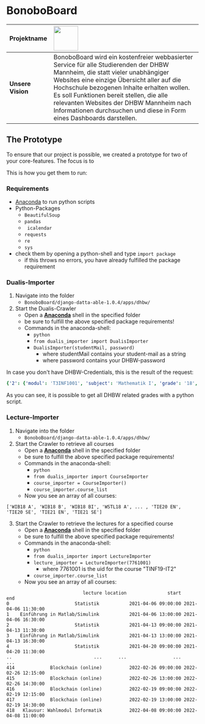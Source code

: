 # BonoboBoard

| **Projektname**   | <img src="https://github.com/Software-Engineering-DHBW/BonoboBoard/blob/main/documents/latex_template/img/BonboBoardLogoWhite.png" height="64">                                                                                                                                                                                                                                           |
| :---------------- | :---------------------------------------------------------------------------------------------------------------------------------------------------------------------------------------------------------------------------------------------------------------------------------------------------------------------------------------------------------------------------------------- |
| **Unsere Vision** | BonoboBoard wird ein kostenfreier webbasierter Service für alle Studierenden der DHBW Mannheim, die statt vieler unabhängiger Websites eine einzige Übersicht aller auf die Hochschule bezogenen Inhalte erhalten wollen. Es soll Funktionen bereit stellen, die alle relevanten Websites der DHBW Mannheim nach Informationen durchsuchen und diese in Form eines Dashboards darstellen. |

## The Prototype

To ensure that our project is possible, we created a prototype for two of your core-features.
The focus is to 

This is how you get them to run:
### Requirements
- [Anaconda](https://www.anaconda.com/products/individual) to run python scripts
- Python-Packages
  - ``` BeautifulSoup ```
  - ``` pandas ```
  - ``` icalendar```
  - ``` requests ```
  - ``` re ```
  - ``` sys ```
- check them by opening a python-shell and type ``` import package ```
  - if this throws no errors, you have already fulfilled the package requirement

### Dualis-Importer
1. Navigate into the folder 
   - ```BonoboBoard/django-datta-able-1.0.4/apps/dhbw/``` 
2. Start the Dualis-Crawler
   - Open a [**Anaconda**](https://www.anaconda.com/products/individual) shell in the specified folder
   - be sure to fulfill the above specified package requirements!
   - Commands in the anaconda-shell:
     - ```python```
     - ```from dualis_importer import DualisImporter```
     - ```DualisImporter(studentMail, password)```
       - where studentMail contains your student-mail as a string
       - where password contains your DHBW-password

In case you don't have DHBW-Credentials, this is the result of the request:
``` yaml
{'2': {'modul': 'T3INF1001', 'subject': 'Mathematik I', 'grade': '18', 'credits': '80', 'status': nan, 'date': nan}, '3': {'modul': 'T3INF1002', 'subject': 'Theoretische Informatik I', 'grade': '20', 'credits': '50', 'status': nan, 'date': nan}, '4': {'modul': 'T3INF1003', 'subject': 'Theoretische Informatik II', 'grade': '15', 'credits': '50', 'status': nan, 'date': nan}, '5': {'modul': 'T3INF1004', 'subject': 'Programmieren', 'grade': '10', 'credits': '90', 'status': nan, 'date': nan}, '6': {'modul': 'T3INF1005', 'subject': 'SchlÃ¼sselqualifikationen', 'grade': '15', 'credits': '50', 'status': nan, 'date': nan}, '7': {'modul': 'T3INF1006', 'subject': 'Technische Informatik I', 'grade': '16', 'credits': '50', 'status': nan, 'date': nan}, '8': {'modul': 'T3INF2001', 'subject': 'Mathematik II', 'grade': '15', 'credits': '60', 'status': nan, 'date': nan}, '9': {'modul': 'T3INF2002', 'subject': 'Theoretische Informatik III', 'grade': '14', 'credits': '60', 'status': nan, 'date': nan}, '10': {'modul': 'T3INF2003', 'subject': 'Software Engineering I', 'grade': '10', 'credits': '90', 'status': nan, 'date': nan}, '11': {'modul': 'T3INF2004', 'subject': 'Datenbanken', 'grade': '11', 'credits': '60', 'status': nan, 'date': nan}, '12': {'modul': 'T3INF2005', 'subject': 'Technische Informatik II', 'grade': '15', 'credits': '80', 'status': nan, 'date': nan}, '13': {'modul': 'T3INF2006', 'subject': 'Kommunikations- und Netztechnik', 'grade': '10', 'credits': '50', 'status': nan, 'date': nan}, '14': {'modul': 'T3INF3001', 'subject': 'Software Engineering II', 'grade': nan, 'credits': nan, 'status': nan, 'date': nan}, '15': {'modul': 'T3INF3002', 'subject': 'IT-Sicherheit', 'grade': '16', 'credits': '50', 'status': nan, 'date': nan}, '16': {'modul': 'T3_3101', 'subject': 'Studienarbeit', 'grade': nan, 'credits': nan, 'status': nan, 'date': nan}, '17': {'modul': 'T3_1000', 'subject': 'Praxisprojekt I', 'grade': 'b', 'credits': '200', 'status': nan, 'date': nan}, '18': {'modul': 'T3_2000', 'subject': 'Praxisprojekt II', 'grade': '25', 'credits': '200', 'status': nan, 'date': nan}, '19': {'modul': 'T3_3000', 'subject': 'Praxisprojekt III', 'grade': nan, 'credits': nan, 'status': nan, 'date': nan}, '21': {'modul': 'T3INF4104', 'subject': 'Elektrotechnik', 'grade': '16', 'credits': '30', 'status': nan, 'date': nan}, '22': {'modul': 'T3INF4105', 'subject': 'Physik', 'grade': '14', 'credits': '50', 'status': nan, 'date': nan}, '23': {'modul': 'T3INF4302', 'subject': 'Systemarchitekturen der Informationstechnik', 'grade': nan, 'credits': nan, 'status': nan, 'date': nan}, '24': {'modul': 'T3INF4303', 'subject': 'Computergraphik und Bildverarbeitung', 'grade': nan, 'credits': nan, 'status': nan, 'date': nan}, '25': {'modul': 'T3INF4111', 'subject': 'Grundlagen der Hard- und Software (MA-TINF19IT2)', 'grade': '13', 'credits': '50', 'status': nan, 'date': nan}, '26': {'modul': 'T3INF4252', 'subject': 'Messdatenerfassung und -verarbeitung', 'grade': '15', 'credits': '50', 'status': nan, 'date': nan}, '27': {'modul': 'T3INF4275', 'subject': 'Business Process Management', 'grade': '15', 'credits': '50', 'status': nan, 'date': nan}, '28': {'modul': 'T3INF4331', 'subject': 'Maschinelles Lernen', 'grade': '18', 'credits': '50', 'status': nan, 'date': nan}, '29': {'modul': 'T3INF4367', 'subject': 'EinfÃ¼hrung in die Robotik', 'grade': '22', 'credits': '50', 'status': nan, 'date': nan}, '33': {'modul': 'T3_3300', 'subject': 'Bachelorarbeit', 'grade': nan, 'credits': nan, 'status': nan, 'date': nan}, 'GPA': {'total_gpa_grade': '1,6', 'major_subject_gpa_grade': '1,6'}}

```
As you can see, it is possible to get all DHBW related grades with a python script.

### Lecture-Importer

1. Navigate into the folder 
   - ```BonoboBoard/django-datta-able-1.0.4/apps/dhbw/``` 
2. Start the Crawler to retrieve all courses
   - Open a [**Anaconda**](https://www.anaconda.com/products/individual) shell in the specified folder
   - be sure to fulfill the above specified package requirements!
   - Commands in the anaconda-shell:
     - ```python```
     - ```from dualis_importer import CourseImporter```
     - ```course_importer = CourseImporter()```
     - ```course_importer.course_list```
   - Now you see an array of all courses:
``` 
['WIB18 A', 'WIB18 B', 'WIB18 BI', 'WSTL18 A', ... , 'TIE20 EN', 'TIE20 SE', 'TIE21 EN', 'TIE21 SE']
```

3. Start the Crawler to retrieve the lectures for a specified course
   - Open a [**Anaconda**](https://www.anaconda.com/products/individual) shell in the specified folder
   - be sure to fulfill the above specified package requirements!
   - Commands in the anaconda-shell:
     - ```python```
     - ```from dualis_importer import LectureImporter```
     - ```lecture_importer = LectureImporter(7761001)```
       - where 7761001 is the uid for the course "TINF19-IT2"
     - ```course_importer.course_list```
   - Now you see an array of all courses:
``` 
                            lecture location               start                 end
0                        Statistik           2021-04-06 09:00:00 2021-04-06 11:30:00
1    Einführung in Matlab/Simulink           2021-04-06 13:00:00 2021-04-06 16:30:00
2                        Statistik           2021-04-13 09:00:00 2021-04-13 11:30:00
3    Einführung in Matlab/Simulink           2021-04-13 13:00:00 2021-04-13 16:30:00
4                        Statistik           2021-04-20 09:00:00 2021-04-20 11:30:00
..                              ...      ...                 ...                 ...
414             Blockchain (online)          2022-02-26 09:00:00 2022-02-26 12:15:00
415             Blockchain (online)          2022-02-26 13:00:00 2022-02-26 14:30:00
416             Blockchain (online)          2022-02-19 09:00:00 2022-02-19 12:15:00
417             Blockchain (online)          2022-02-19 13:00:00 2022-02-19 14:30:00
418   Klausur: Wahlmodul Informatik          2022-04-08 09:00:00 2022-04-08 11:00:00
``` 